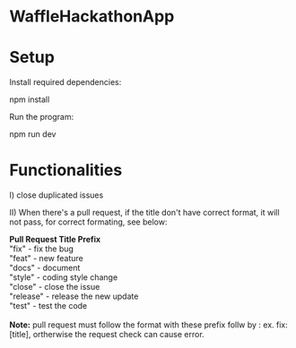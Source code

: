 # WaffleHackathonApp

# Setup

Install required dependencies:
 
  npm install

Run the program: 
 
 npm run dev 


# Functionalities

I) close duplicated issues 

II) When there's a pull request, if the title don't have correct format, it will not pass, for correct formating, see below:

<strong>Pull Request Title Prefix</strong><br>
  "fix" - fix the bug<br>
  "feat" - new feature<br>
  "docs" - document<br>
  "style" - coding style change<br>
  "close" - close the issue<br>
  "release" - release the new update<br>
  "test" - test the code<br><br>
<strong>Note:</strong> pull request must follow the format with these prefix follw by : ex. fix:[title], ortherwise the request check can cause error.
